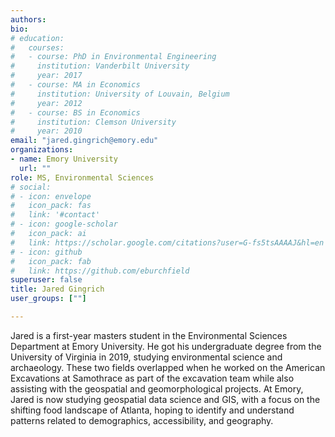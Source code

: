 ```yaml
---
authors:
bio:  
# education:
#   courses:
#   - course: PhD in Environmental Engineering
#     institution: Vanderbilt University
#     year: 2017
#   - course: MA in Economics
#     institution: University of Louvain, Belgium
#     year: 2012
#   - course: BS in Economics 
#     institution: Clemson University
#     year: 2010
email: "jared.gingrich@emory.edu"
organizations:
- name: Emory University
  url: ""
role: MS, Environmental Sciences
# social:
# - icon: envelope
#   icon_pack: fas
#   link: '#contact'
# - icon: google-scholar
#   icon_pack: ai
#   link: https://scholar.google.com/citations?user=G-fs5tsAAAAJ&hl=en
# - icon: github
#   icon_pack: fab
#   link: https://github.com/eburchfield
superuser: false
title: Jared Gingrich
user_groups: [""]

---
```


Jared is a first-year masters student in the Environmental Sciences Department at Emory University. He got his undergraduate degree from the University of Virginia in 2019, studying environmental science and archaeology. These two fields overlapped when he worked on the American Excavations at Samothrace as part of the excavation team while also assisting with the geospatial and geomorphological projects. At Emory, Jared is now studying geospatial data science and GIS, with a focus on the shifting food landscape of Atlanta, hoping to identify and understand patterns related to demographics, accessibility, and geography. 